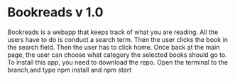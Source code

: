 # Bookreads v 1.0

Bookreads is a webapp that keeps track of what you are reading.  All the users have to do is conduct a search term.  Then the user clicks the book in the search field.  Then the user has to click home.  Once back at the main page, the user can choose what category the selected books should go to.  To install this app, you need to download the repo.  Open the terminal to the branch,and type npm install and npm start